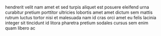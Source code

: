 hendrerit velit nam amet et sed turpis aliquet est posuere eleifend urna
curabitur pretium porttitor ultricies lobortis amet amet dictum sem mattis
rutrum luctus tortor nisi et malesuada nam id cras orci amet eu felis lacinia
integer sit tincidunt id litora pharetra pretium sodales cursus sem enim quam
libero ac